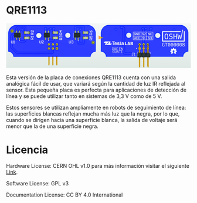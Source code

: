 # QRE1113
 
 ![](/img/back.jpg)

Esta versión de la placa de conexiones QRE1113 cuenta con una salida analógica fácil de usar, que variará según la cantidad de luz IR reflejada al sensor. Esta pequeña placa es perfecta para aplicaciones de detección de línea y se puede utilizar tanto en sistemas de 3,3 V como de 5 V.

Estos sensores se utilizan ampliamente en robots de seguimiento de línea: las superficies blancas reflejan mucha más luz que la negra, por lo que, cuando se dirigen hacia una superficie blanca, la salida de voltaje será menor que la de una superficie negra.

# Licencia

Hardware License: CERN OHL v1.0 para más información visitar el siguiente [Link][CERN_v1].

[CERN_v1]: https://ohwr.org/project/cernohl/wikis/Documents/CERN-OHL-version-1.2

Software License: GPL v3

Documentation License: CC BY 4.0 International